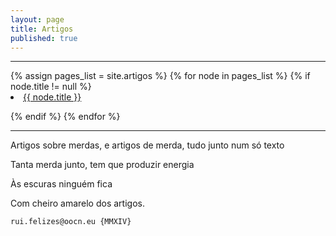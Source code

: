 ```yaml
---
layout: page
title: Artigos
published: true
---
```

<hr>
{% assign pages_list = site.artigos %}
{% for node in pages_list %}
{% if node.title != null %}

<li class="nav-item">
<a class="nav-link{% if page.url == node.url %} nav-link-active{% endif %}" href="{{ node.url }}">{{ node.title }}</a>
</li>


{% endif %}
{% endfor %}
<hr>

Artigos sobre merdas, e artigos de merda, tudo junto num só texto

Tanta merda junto, tem que produzir energia

Às escuras ninguém fica

Com cheiro amarelo dos artigos.







```
rui.felizes@oocn.eu {MMXIV}
```

